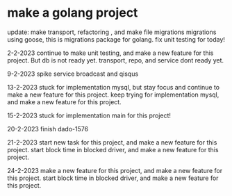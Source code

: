 # make a golang project

update: make transport, refactoring , and make file migrations
migrations using goose, this is migrations package for golang. 
fix unit testing for today!

2-2-2023
continue to make unit testing, and make a new feature for this project. But db is not ready yet.
transport, repo, and service dont ready yet.

9-2-2023
spike service broadcast and qisqus

13-2-2023
stuck for implementation mysql, but stay focus and continue to make a new feature for this project.
keep trying for implementation mysql, and make a new feature for this project.

15-2-2023
stuck for implementation main for this project!

20-2-2023
finish dado-1576

21-2-2023 
start new task for this project, and make a new feature for this project. start block time in blocked driver, and make a new feature for this project.

24-2-2023
make a new feature for this project, and make a new feature for this project. start block time in blocked driver, and make a new feature for this project.